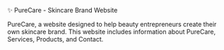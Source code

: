✨ PureCare - Skincare Brand Website

PureCare, a website designed to help beauty entrepreneurs create their own skincare brand. This website includes information about PureCare, Services, Products, and Contact.
